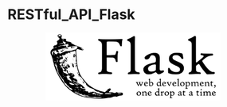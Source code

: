 # RESTful_API_Flask

<p align="center">
  <img src="https://github.com/TDMVu18/RESTful_API_Flask/blob/tutorial/img/flask_logo.png" width="350" alt="logo">
</p>
